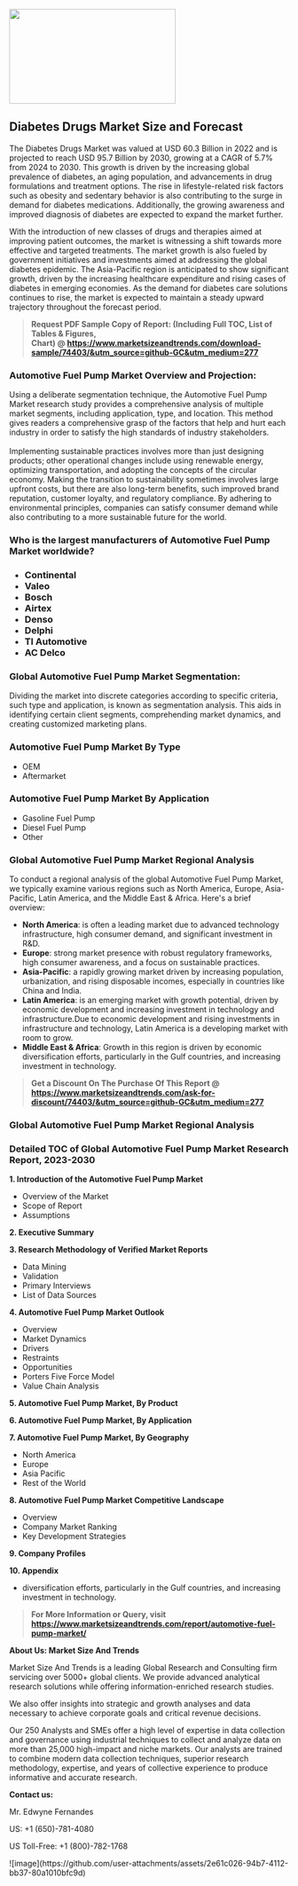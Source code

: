 <p><img class="alignnone size-medium wp-image-20088" src="https://ffe5etoiles.com/wp-content/uploads/2024/12/MST1-300x171.png" alt="" width="300" height="171" /></p><h2>Diabetes Drugs Market Size and Forecast</h2><p>The Diabetes Drugs Market was valued at USD 60.3 Billion in 2022 and is projected to reach USD 95.7 Billion by 2030, growing at a CAGR of 5.7% from 2024 to 2030. This growth is driven by the increasing global prevalence of diabetes, an aging population, and advancements in drug formulations and treatment options. The rise in lifestyle-related risk factors such as obesity and sedentary behavior is also contributing to the surge in demand for diabetes medications. Additionally, the growing awareness and improved diagnosis of diabetes are expected to expand the market further.</p><p>With the introduction of new classes of drugs and therapies aimed at improving patient outcomes, the market is witnessing a shift towards more effective and targeted treatments. The market growth is also fueled by government initiatives and investments aimed at addressing the global diabetes epidemic. The Asia-Pacific region is anticipated to show significant growth, driven by the increasing healthcare expenditure and rising cases of diabetes in emerging economies. As the demand for diabetes care solutions continues to rise, the market is expected to maintain a steady upward trajectory throughout the forecast period.</p></p><blockquote id="" class=""><strong>Request PDF Sample Copy of Report: (Including Full TOC, List of Tables &amp; Figures, Chart)&nbsp;@&nbsp;<strong><a href="https://www.marketsizeandtrends.com/download-sample/74403/&utm_source=github-GC&utm_medium=277" target="_blank">https://www.marketsizeandtrends.com/download-sample/74403/&utm_source=github-GC&utm_medium=277</a></strong></strong></blockquote><h3 id="" class="">Automotive Fuel Pump Market&nbsp;Overview and Projection:</h3><p id="" class="">Using a deliberate segmentation technique, the Automotive Fuel Pump Market research study provides a comprehensive analysis of multiple market segments, including application, type, and location. This method gives readers a comprehensive grasp of the factors that help and hurt each industry in order to satisfy the high standards of industry stakeholders. <br /> <br />Implementing sustainable practices involves more than just designing products; other operational changes include using renewable energy, optimizing transportation, and adopting the concepts of the circular economy. Making the transition to sustainability sometimes involves large upfront costs, but there are also long-term benefits, such improved brand reputation, customer loyalty, and regulatory compliance. By adhering to environmental principles, companies can satisfy consumer demand while also contributing to a more sustainable future for the world.</p><h3 id="" class="">Who is the largest manufacturers of&nbsp;Automotive Fuel Pump Market worldwide?</h3><h3 class=""><p><ul><li>Continental </li><li> Valeo </li><li> Bosch </li><li> Airtex </li><li> Denso </li><li> Delphi </li><li> TI Automotive </li><li> AC Delco</li></ul></p></h3><h3 id="" class="">Global&nbsp;Automotive Fuel Pump Market Segmentation:</h3><p id="" class="">Dividing the market into discrete categories according to specific criteria, such type and application, is known as segmentation analysis. This aids in identifying certain client segments, comprehending market dynamics, and creating customized marketing plans.</p><h3 id="" class="">Automotive Fuel Pump Market&nbsp;By Type</h3><p><p><ul><li>OEM </li><li> Aftermarket</p></li></ul></p></p><h3 id="" class="">Automotive Fuel Pump Market&nbsp;By Application</h3><p class=""><p><ul><li>Gasoline Fuel Pump </li><li> Diesel Fuel Pump </li><li> Other</li></ul></p></p><h3 id="" class="">Global Automotive Fuel Pump Market Regional Analysis</h3><p id="" class="">To conduct a regional analysis of the global Automotive Fuel Pump Market, we typically examine various regions such as North America, Europe, Asia-Pacific, Latin America, and the Middle East &amp; Africa. Here's a brief overview:</p><ul><li><strong>North America</strong>: is often a leading market due to advanced technology infrastructure, high consumer demand, and significant investment in R&amp;D.</li><li><strong>Europe</strong>: strong market presence with robust regulatory frameworks, high consumer awareness, and a focus on sustainable practices.</li><li><strong>Asia-Pacific</strong>: a rapidly growing market driven by increasing population, urbanization, and rising disposable incomes, especially in countries like China and India.</li><li><strong>Latin America</strong>: is an emerging market with growth potential, driven by economic development and increasing investment in technology and infrastructure.Due to economic development and rising investments in infrastructure and technology, Latin America is a developing market with room to grow.</li><li><strong>Middle East &amp; Africa</strong>: Growth in this region is driven by economic diversification efforts, particularly in the Gulf countries, and increasing investment in technology.</li></ul><blockquote id="" class=""><strong>Get a Discount On The Purchase Of This Report @ <strong><a href="https://www.marketsizeandtrends.com/ask-for-discount/74403/&utm_source=github-GC&utm_medium=277" target="_blank">https://www.marketsizeandtrends.com/ask-for-discount/74403/&utm_source=github-GC&utm_medium=277</a></strong></strong></blockquote><h3 id="" class="">Global Automotive Fuel Pump Market Regional Analysis</h3><h3 id="" class="">Detailed TOC of Global Automotive Fuel Pump Market Research Report, 2023-2030</h3><p id="" class=""><strong>1. Introduction of the Automotive Fuel Pump Market</strong></p><ul><li>Overview of the Market</li><li>Scope of Report</li><li>Assumptions</li></ul><p id="" class=""><strong>2. Executive Summary</strong></p><p id="" class=""><strong>3. Research Methodology of Verified Market Reports</strong></p><ul><li>Data Mining</li><li>Validation</li><li>Primary Interviews</li><li>List of Data Sources</li></ul><p id="" class=""><strong>4. Automotive Fuel Pump Market Outlook</strong></p><ul><li>Overview</li><li>Market Dynamics</li><li>Drivers</li><li>Restraints</li><li>Opportunities</li><li>Porters Five Force Model</li><li>Value Chain Analysis</li></ul><p id="" class=""><strong>5. Automotive Fuel Pump Market, By Product</strong></p><p id="" class=""><strong>6. Automotive Fuel Pump Market, By Application</strong></p><p id="" class=""><strong>7. Automotive Fuel Pump Market, By Geography</strong></p><ul><li>North America</li><li>Europe</li><li>Asia Pacific</li><li>Rest of the World</li></ul><p id="" class=""><strong>8. Automotive Fuel Pump Market Competitive Landscape</strong></p><ul><li>Overview</li><li>Company Market Ranking</li><li>Key Development Strategies</li></ul><p id="" class=""><strong>9. Company Profiles</strong></p><p id="" class=""><strong>10. Appendix</strong></p><ul><li>diversification efforts, particularly in the Gulf countries, and increasing investment in technology.</li></ul><blockquote id="" class=""><strong>For More Information or Query, visit <strong><strong><a href="https://www.marketsizeandtrends.com/report/automotive-fuel-pump-market/" target="_blank">https://www.marketsizeandtrends.com/report/automotive-fuel-pump-market/</a></strong></strong></strong></blockquote><p id="" class=""><strong>About Us: Market Size And Trends</strong></p><p id="" class="">Market Size And Trends is a leading Global Research and Consulting firm servicing over 5000+ global clients. We provide advanced analytical research solutions while offering information-enriched research studies.</p><p id="" class="">We also offer insights into strategic and growth analyses and data necessary to achieve corporate goals and critical revenue decisions.</p><p id="" class="">Our 250 Analysts and SMEs offer a high level of expertise in data collection and governance using industrial techniques to collect and analyze data on more than 25,000 high-impact and niche markets. Our analysts are trained to combine modern data collection techniques, superior research methodology, expertise, and years of collective experience to produce informative and accurate research.</p><p id="" class=""><strong>Contact us:</strong></p><p id="" class="">Mr. Edwyne Fernandes</p><p id="" class="">US: +1 (650)-781-4080</p><p id="" class="">US Toll-Free: +1 (800)-782-1768</p>
![image](https://github.com/user-attachments/assets/2e61c026-94b7-4112-bb37-80a1010bfc9d)
